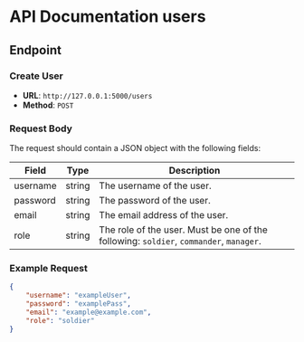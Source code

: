 # API Documentation users

## Endpoint

### Create User

- **URL**: `http://127.0.0.1:5000/users`
- **Method**: `POST`

### Request Body

The request should contain a JSON object with the following fields:

| Field     | Type     | Description                                     |
|-----------|----------|-------------------------------------------------|
| username  | string   | The username of the user.                       |
| password  | string   | The password of the user.                       |
| email     | string   | The email address of the user.                  |
| role      | string   | The role of the user. Must be one of the following: `soldier`, `commander`, `manager`. |

### Example Request

```json
{
    "username": "exampleUser",
    "password": "examplePass",
    "email": "example@example.com",
    "role": "soldier"
}
